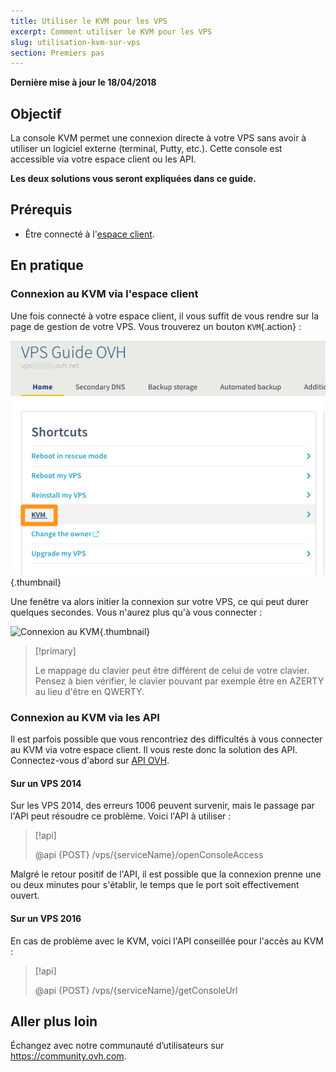 ```yaml
---
title: Utiliser le KVM pour les VPS
excerpt: Comment utiliser le KVM pour les VPS
slug: utilisation-kvm-sur-vps
section: Premiers pas
---
```


**Dernière mise à jour le 18/04/2018**

## Objectif

La console KVM permet une connexion directe à votre VPS sans avoir à utiliser un logiciel externe (terminal, Putty, etc.). Cette console est accessible via votre espace client ou les API.  

**Les deux solutions vous seront expliquées dans ce guide.**

## Prérequis

- Être connecté à l'[espace client](https://ca.ovh.com/auth/).

## En pratique

### Connexion au KVM via l'espace client

Une fois connecté à votre espace client, il vous suffit de vous rendre sur la page de gestion de votre VPS. Vous trouverez un bouton `KVM`{.action} :

![Sélectionner le bouton KVM](images/activating_kvm_manager.png){.thumbnail}

 
Une fenêtre va alors initier la connexion sur votre VPS, ce qui peut durer quelques secondes. Vous n'aurez plus qu'à vous connecter :

![Connexion au KVM](images/kvm_screen.png){.thumbnail}

> [!primary]
>
> Le mappage du clavier peut être différent de celui de votre clavier. Pensez à bien vérifier, le clavier pouvant par exemple être en AZERTY au lieu d'être en QWERTY.
>

### Connexion au KVM via les API

Il est parfois possible que vous rencontriez des difficultés à vous connecter au KVM via votre espace client. Il vous reste donc la solution des API. Connectez-vous d'abord sur [API OVH](https://api.ovh.com/).

#### Sur un VPS 2014

Sur les VPS 2014, des erreurs 1006 peuvent survenir, mais le passage par l'API peut résoudre ce problème. Voici l'API à utiliser :

> [!api]
>
> @api {POST} /vps/{serviceName}/openConsoleAccess
>

Malgré le retour positif de l'API, il est possible que la connexion prenne une ou deux minutes pour s'établir, le temps que le port soit effectivement ouvert.

#### Sur un VPS 2016

En cas de problème avec le KVM, voici l'API conseillée pour l'accès au KVM :

> [!api]
>
> @api {POST} /vps/{serviceName}/getConsoleUrl
>

## Aller plus loin

Échangez avec notre communauté d’utilisateurs sur <https://community.ovh.com>.


